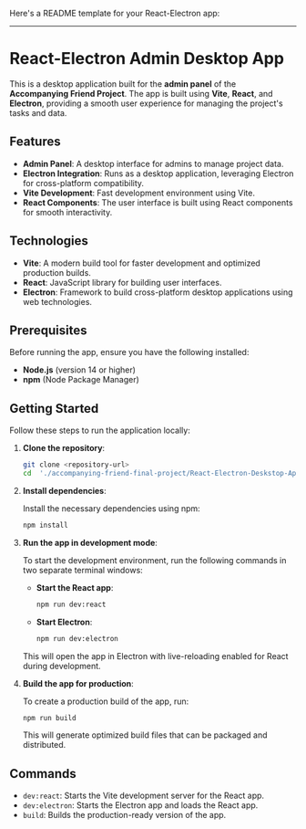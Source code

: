 Here's a README template for your React-Electron app:

---

# React-Electron Admin Desktop App

This is a desktop application built for the **admin panel** of the **Accompanying Friend Project**. The app is built using **Vite**, **React**, and **Electron**, providing a smooth user experience for managing the project's tasks and data.

## Features
- **Admin Panel**: A desktop interface for admins to manage project data.
- **Electron Integration**: Runs as a desktop application, leveraging Electron for cross-platform compatibility.
- **Vite Development**: Fast development environment using Vite.
- **React Components**: The user interface is built using React components for smooth interactivity.

## Technologies
- **Vite**: A modern build tool for faster development and optimized production builds.
- **React**: JavaScript library for building user interfaces.
- **Electron**: Framework to build cross-platform desktop applications using web technologies.
  
## Prerequisites
Before running the app, ensure you have the following installed:

- **Node.js** (version 14 or higher)
- **npm** (Node Package Manager)

## Getting Started

Follow these steps to run the application locally:

1. **Clone the repository**:

   ```bash
   git clone <repository-url>
   cd  './accompanying-friend-final-project/React-Electron-Deskstop-App'
   ```

2. **Install dependencies**:

   Install the necessary dependencies using npm:

   ```bash
   npm install
   ```

3. **Run the app in development mode**:

   To start the development environment, run the following commands in two separate terminal windows:

   - **Start the React app**:

     ```bash
     npm run dev:react
     ```

   - **Start Electron**:

     ```bash
     npm run dev:electron
     ```

   This will open the app in Electron with live-reloading enabled for React during development.

4. **Build the app for production**:

   To create a production build of the app, run:

   ```bash
   npm run build
   ```

   This will generate optimized build files that can be packaged and distributed.

## Commands

- `dev:react`: Starts the Vite development server for the React app.
- `dev:electron`: Starts the Electron app and loads the React app.
- `build`: Builds the production-ready version of the app.
